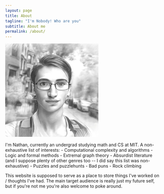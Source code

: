 ```yaml
---
layout: page
title: About
tagline: "I'm Nobody! Who are you"
subtitle: About me
permalink: /about/
---
```

<div class="image-left">
    <img src="assets/nathan-sketch.jpg" alt="picture of me">
    <p> I'm Nathan, currently an undergrad studying math and CS at MIT. A non-exhaustive list of interests:
- Computational complexity and algorithms
- Logic and formal methods
- Extremal graph theory
- Absurdist literature (and I suppose plenty of other genres too -- I did say this list was non-exhaustive)
- Puzzles and puzzlehunts
- Bad puns
- Rock climbing

This website is supposed to serve as a place to store things I've worked on / thoughts I've had. The main target audience is really just my future self, but if you're not me you're also welcome to poke around. 
</p>
</div>

